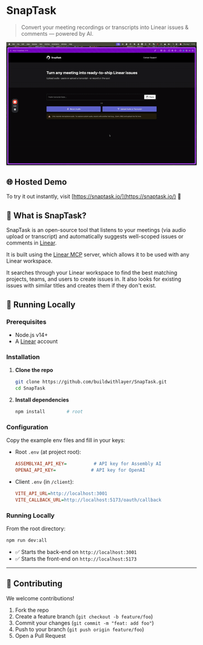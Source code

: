 # SnapTask

> Convert your meeting recordings or transcripts into Linear issues & comments — powered by AI.

![SnapTask Demo](./assets/demo.gif)


## 🌐 Hosted Demo
To try it out instantly, visit [https://snaptask.io/](https://snaptask.io/)  🚀


## 🎯 What is SnapTask?

SnapTask is an open-source tool that listens to your meetings (via audio upload or transcript) and automatically suggests well-scoped issues or comments in [Linear](https://linear.app).

It is built using the [Linear MCP](https://linear.app/docs/mcp) server, which allows it to be used with any Linear workspace.

It searches through your Linear workspace to find the best matching projects, teams, and users to create issues in.  It also looks for existing issues with similar titles and creates them if they don't exist.

## 🚀 Running Locally

### Prerequisites

- Node.js v14+
- A [Linear](https://linear.app) account

### Installation

1. **Clone the repo**

   ```bash
   git clone https://github.com/buildwithlayer/SnapTask.git
   cd SnapTask
   ```

2. **Install dependencies**
   ```bash
   npm install        # root
   ```

### Configuration

Copy the example env files and fill in your keys:

- Root `.env` (at project root):

  ```ini
  ASSEMBLYAI_API_KEY=          # API key for Assembly AI
  OPENAI_API_KEY=             # API key for OpenAI
  ```

- Client `.env` (in `/client`):
  ```ini
  VITE_API_URL=http://localhost:3001
  VITE_CALLBACK_URL=http://localhost:5173/oauth/callback
  ```

### Running Locally

From the root directory:

```bash
npm run dev:all
```

- ✅ Starts the back-end on `http://localhost:3001`
- ✅ Starts the front-end on `http://localhost:5173`

---

## 🤝 Contributing

We welcome contributions!

1. Fork the repo
2. Create a feature branch (`git checkout -b feature/foo`)
3. Commit your changes (`git commit -m "feat: add foo"`)
4. Push to your branch (`git push origin feature/foo`)
5. Open a Pull Request
